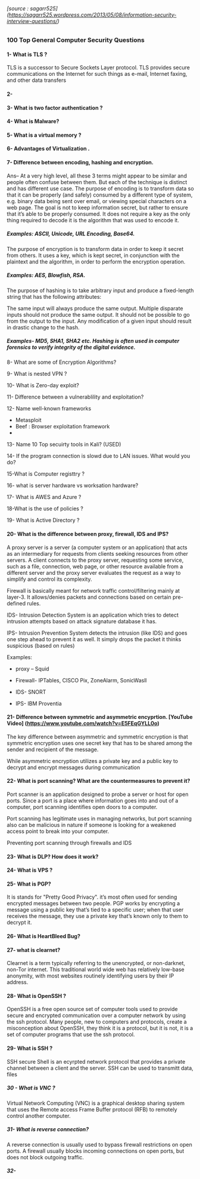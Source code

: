###### [source : sagarr525] (https://sagarr525.wordpress.com/2013/05/08/information-security-interview-questions/)

### 100 Top General Computer Security Questions


#### 1- What is TLS ?
 
 TLS is a successor to Secure Sockets Layer protocol. TLS provides secure 
 communications on the Internet for such things as e-mail, Internet faxing, and other data transfers


#### 2- 

#### 3- What is two factor authentication ?


#### 4- What is Malware?

#### 5- What is a virtual memory ?

#### 6- Advantages of Virtualization .

#### 7- Difference between encoding, hashing and encryption.

Ans– At a very high level, all these 3 terms might appear to be similar and people often confuse between them. But each of the technique is distinct and has different use case. The purpose of encoding is to transform data so that it can be properly (and safely) consumed by a different type of system, e.g. binary data being sent over email, or viewing special characters on a web page. The goal is not to keep information secret, but rather to ensure that it’s able to be properly consumed. It does not require a key as the only thing required to decode it is the algorithm that was used to encode it. 

##### Examples: ASCII, Unicode, URL Encoding, Base64.

The purpose of encryption is to transform data in order to keep it secret from others. It uses a key, which is kept secret, in conjunction with the plaintext and the algorithm, in order to perform the encryption operation. 

##### Examples: AES, Blowfish, RSA. 

The purpose of hashing is to take arbitrary input and produce a fixed-length string that has the following attributes:

The same input will always produce the same output.
Multiple disparate inputs should not produce the same output.
It should not be possible to go from the output to the input.
Any modification of a given input should result in drastic change to the hash.

##### Examples- MD5, SHA1, SHA2 etc. Hashing is often used in computer forensics to verify integrity of the digital evidence.


8- What are some of Encryption Algorithms?



9- What is nested VPN ?


10- What is Zero-day exploit?


11- Difference between a vulnerablility and exploitation?



12- Name well-known frameworks

  - Metasploit
  - Beef : Browser exploitation framework
  - 
  
  
13- Name 10 Top secuirty tools in Kali? (USED)




14- If the program connection is slowd due to LAN issues. What would you do?


15-What is Computer registtry ?


16- what is server  hardware vs worksation hardware?


17- What is AWES and Azure ?


18-What is the use of policies ?


19- What is Active Directory ?


#### 20- What is the difference between proxy, firewall, IDS and IPS?

A proxy server is a server (a computer system or an application) that acts as an intermediary for requests from clients seeking resources from other servers. A client connects to the proxy server, requesting some service, such as a file, connection, web page, or other resource available from a different server and the proxy server evaluates the request as a way to simplify and control its complexity. 

Firewall is basically meant for network traffic control/filtering mainly at layer-3. It allows/denies packets and connections based on certain pre-defined rules.

IDS- Intrusion Detection System is an application which tries to detect intrusion attempts based on attack signature database it has.

IPS- Intrusion Prevention System detects the intrusion (like IDS) and goes one step ahead to prevent it as well. It simply drops the packet it thinks suspicious (based on rules)

Examples:

- proxy – Squid

- Firewall- IPTables, CISCO Pix, ZoneAlarm, SonicWasll

- IDS- SNORT

- IPS- IBM Proventia

#### 21- Difference between symmetric and asymmetric encyprtion. [YouTube Video] (https://www.youtube.com/watch?v=E5FEqGYLL0o)

The key difference between asymmetric and symmetric encryption is that symmetric encryption uses one secret key that has to be shared among the sender and recipient of the message.

While asymmetric encryption utilizes a private key and a public key to decrypt and encrypt messages during communication

#### 22-  What is port scanning? What are the countermeasures to prevent it?

Port scanner is an application designed to probe a server or host for open ports. 
Since a port is a place where information goes into and out of a computer, 
port scanning identifies open doors to a computer.

Port scanning has legitimate uses in managing networks, but port scanning also can be 
malicious in nature if someone is looking for a weakened access point to break into your computer.


Preventing port scanning through firewalls and IDS

#### 23- What is DLP? How does it work?


#### 24- What is VPS ?


#### 25- What is PGP?

It is stands for "Pretty Good Privacy". it’s most often used for sending encrypted messages between two people. 
PGP works by encrypting a message using a public key that’s tied to a specific user; when that user receives the message, they use a private key that’s known only to them to decrypt it.


#### 26- What is HeartBleed Bug?



#### 27- what is clearnet?

Clearnet is a term typically referring to the unencrypted, or non-darknet, non-Tor internet. This traditional world wide web has relatively low-base anonymity, with most websites routinely identifying users by their IP address.


#### 28- What is OpenSSH ?

OpenSSH is a free open source set of computer tools used to provide secure and encrypted communication over a computer network
by using the ssh protocol. Many people, new to computers and protocols, create a misconception about OpenSSH, they think it is a protocol, but it is not, it is a set of computer programs that use the ssh protocol.

#### 29- What is SSH ? 

 SSH secure Shell is an ecyrpted network protocol that provides a private channel between a client and the server. SSH can be used to transmitt data, files


##### 30 - What is VNC ?

Virtual Network Computing (VNC) is a graphical desktop sharing system that uses the Remote access
Frame Buffer protocol (RFB) to remotely control another computer.


##### 31- What is reverse connection?

A reverse connection is usually used to bypass firewall restrictions on open ports. A firewall usually blocks incoming connections on open ports, but does not block outgoing traffic.


##### 32- 
 
